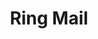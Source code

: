 ---
title: Ring Mail
ac: 4
type: heavy
power: 2
cost: 60
weight: 4
crafting:
  textile: 4
  wood: 0
  metal: 6
  stone: 0
  elementalis: 0
  mithril: 0
  fadeite: 0
---